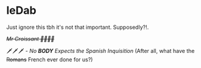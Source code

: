 # leDab 
Just ignore this tbh it's not that important.
Supposedly?!.

~~*Mr Croissant 🥐🥐🥐🥐*~~

🗡️🗡️🗡️ *- No **BODY** Expects the Spanish Inquisition*
(After all, what have the ~~Romans~~ French ever done for us?)